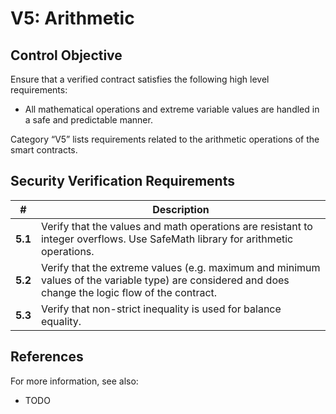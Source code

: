 # V5: Arithmetic

## Control Objective

Ensure that a verified contract satisfies the following high level requirements:
* All mathematical operations and extreme variable values are handled in a safe and predictable manner.

Category “V5” lists requirements related to the arithmetic operations of the smart contracts.

## Security Verification Requirements

| # | Description |
| --- | --- |
| **5.1** | Verify that the values and math operations are resistant to integer overflows. Use SafeMath library for arithmetic operations. | 
| **5.2** | Verify that the extreme values (e.g. maximum and minimum values of the variable type) are considered and does change the logic flow of the contract. | 
| **5.3** | Verify that non-strict inequality is used for balance equality. | 

## References

For more information, see also:

* TODO